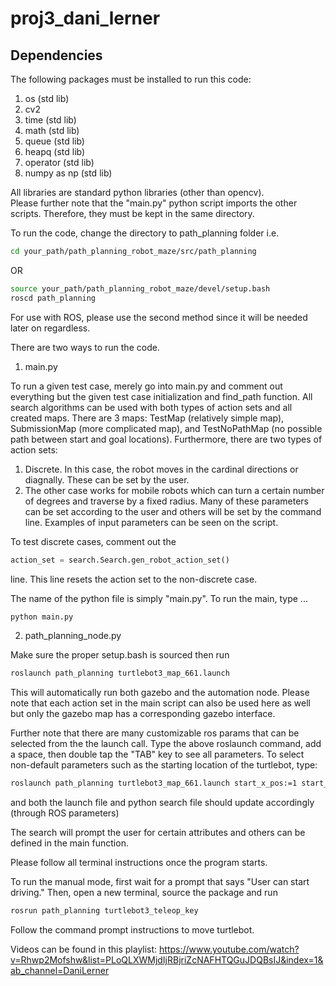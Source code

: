 # proj3_dani_lerner

## Dependencies

The following packages must be installed to run this code:

1. os               (std lib)
2. cv2
3. time             (std lib)
4. math             (std lib)
5. queue            (std lib)
6. heapq            (std lib)
7. operator         (std lib)
8. numpy as np      (std lib)

All libraries are standard python libraries (other than opencv).  
Please further note that the "main.py" python script imports the other scripts. Therefore, they must be kept in the same directory.

To run the code, change the directory to path_planning folder i.e.

```bash
cd your_path/path_planning_robot_maze/src/path_planning
```

OR

```bash
source your_path/path_planning_robot_maze/devel/setup.bash
roscd path_planning
```

For use with ROS, please use the second method since it will be needed later on regardless.

There are two ways to run the code.
1. main.py

To run a given test case, merely go into main.py and comment out everything but the given test case initialization and find_path function. All search algorithms can be used with both types of action sets and all created maps. There are 3 maps: TestMap (relatively simple map), SubmissionMap (more complicated map), and TestNoPathMap (no possible path between start and goal locations). 
Furthermore, there are two types of action sets:
1. Discrete. In this case, the robot moves in the cardinal directions or diagnally. These can be set by the user.
2. The other case works for mobile robots which can turn a certain number of degrees and traverse by a fixed radius. Many of these parameters can be set according to the user and others will be set by the command line. Examples of input parameters can be seen on the script.

To test discrete cases, comment out the

```python
action_set = search.Search.gen_robot_action_set()
```

line. This line resets the action set to the non-discrete case.

The name of the python file is simply "main.py".
To run the main, type ...

```bash
python main.py
```

2. path_planning_node.py

Make sure the proper setup.bash is sourced then run

```bash
roslaunch path_planning turtlebot3_map_661.launch
```

This will automatically run both gazebo and the automation node. Please note that each action set in the main script can also be used here as well but only the gazebo map has a corresponding gazebo interface.

Further note that there are many customizable ros params that can be selected from the the launch call. Type the above roslaunch command, add a space, then double tap the "TAB" key to see all parameters. To select non-default parameters such as the starting location of the turtlebot, type:

```bash
roslaunch path_planning turtlebot3_map_661.launch start_x_pos:=1 start_y_pos:=1 start_yaw:=90 
```

and both the launch file and python search file should update accordingly (through ROS parameters)

The search will prompt the user for certain attributes and others can be defined in the main function.

Please follow all terminal instructions once the program starts.

To run the manual mode, first wait for a prompt that says "User can start driving." Then, open a new terminal, source the package and run

```bash
rosrun path_planning turtlebot3_teleop_key
```

Follow the command prompt instructions to move turtlebot.

Videos can be found in this playlist:
https://www.youtube.com/watch?v=Rhwp2Mofshw&list=PLoQLXWMjdIjRBjriZcNAFHTQGuJDQBsIJ&index=1&ab_channel=DaniLerner
